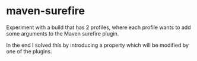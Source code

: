 # maven-surefire

Experiment with a build that has 2 profiles, where each profile wants to
add some arguments to the Maven surefire plugin.

In the end I solved this by introducing a property which will be modified
by one of the plugins.
